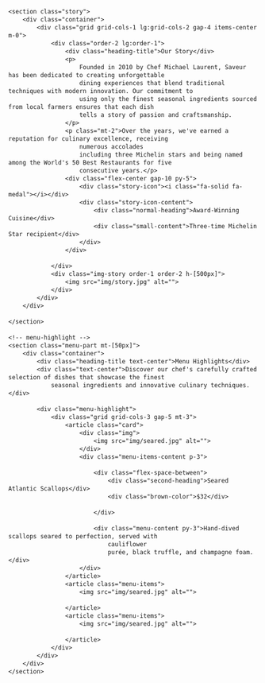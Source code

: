  <!--story-->
    <section class="story">
        <div class="container">
            <div class="grid grid-cols-1 lg:grid-cols-2 gap-4 items-center m-0">
                <div class="order-2 lg:order-1">
                    <div class="heading-title">Our Story</div>
                    <p>
                        Founded in 2010 by Chef Michael Laurent, Saveur has been dedicated to creating unforgettable
                        dining experiences that blend traditional techniques with modern innovation. Our commitment to
                        using only the finest seasonal ingredients sourced from local farmers ensures that each dish
                        tells a story of passion and craftsmanship.
                    </p>
                    <p class="mt-2">Over the years, we've earned a reputation for culinary excellence, receiving
                        numerous accolades
                        including three Michelin stars and being named among the World's 50 Best Restaurants for five
                        consecutive years.</p>
                    <div class="flex-center gap-10 py-5">
                        <div class="story-icon"><i class="fa-solid fa-medal"></i></div>
                        <div class="story-icon-content">
                            <div class="normal-heading">Award-Winning Cuisine</div>
                            <div class="small-content">Three-time Michelin Star recipient</div>
                        </div>
                    </div>

                </div>
                <div class="img-story order-1 order-2 h-[500px]">
                    <img src="img/story.jpg" alt="">
                </div>
            </div>
        </div>

    </section>

    <!-- menu-highlight -->
    <section class="menu-part mt-[50px]">
        <div class="container">
            <div class="heading-title text-center">Menu Highlights</div>
            <div class="text-center">Discover our chef's carefully crafted selection of dishes that showcase the finest
                seasonal ingredients and innovative culinary techniques.</div>

            <div class="menu-highlight">
                <div class="grid grid-cols-3 gap-5 mt-3">
                    <article class="card">
                        <div class="img">
                            <img src="img/seared.jpg" alt="">
                        </div>
                        <div class="menu-items-content p-3">

                            <div class="flex-space-between">
                                <div class="second-heading">Seared Atlantic Scallops</div>
                                <div class="brown-color">$32</div>

                            </div>

                            <div class="menu-content py-3">Hand-dived scallops seared to perfection, served with
                                cauliflower
                                purée, black truffle, and champagne foam.</div>
                        </div>
                    </article>
                    <article class="menu-items">
                        <img src="img/seared.jpg" alt="">

                    </article>
                    <article class="menu-items">
                        <img src="img/seared.jpg" alt="">

                    </article>
                </div>
            </div>
        </div>
    </section>
